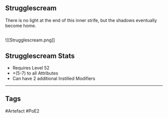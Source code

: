 ## Strugglescream
There is no light at the end of this inner strife,
but the shadows eventually become home.
##
![[Strugglescream.png]]
## Strugglescream Stats
- Requires Level 52
- +(5-7) to all Attributes
- Can have 2 additional Instilled Modifiers


---
## Tags
#Artefact
#PoE2